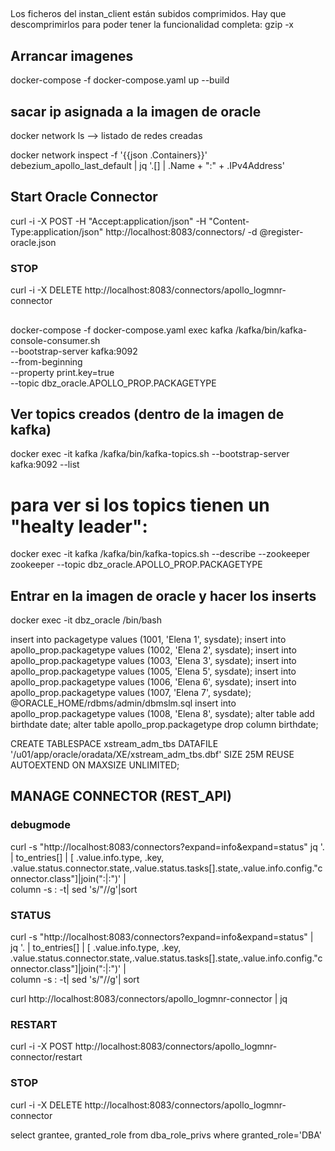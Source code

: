 
##
Los ficheros del instan_client están subidos comprimidos. Hay que descomprimirlos para poder tener la funcionalidad completa: 
gzip -x 
## Arrancar imagenes

docker-compose -f docker-compose.yaml up --build

## sacar ip asignada a la imagen de oracle
docker network ls --> listado de redes creadas

docker network inspect -f '{{json .Containers}}' debezium_apollo_last_default | jq '.[] | .Name + ":" + .IPv4Address' 


## Start Oracle Connector

curl -i -X POST -H "Accept:application/json" -H  "Content-Type:application/json" http://localhost:8083/connectors/ -d @register-oracle.json

### STOP
curl -i -X DELETE  http://localhost:8083/connectors/apollo_logmnr-connector

## 
docker-compose -f docker-compose.yaml exec kafka /kafka/bin/kafka-console-consumer.sh \
    --bootstrap-server kafka:9092 \
    --from-beginning \
    --property print.key=true \
    --topic dbz_oracle.APOLLO_PROP.PACKAGETYPE
## Ver topics creados (dentro de la imagen de kafka)
docker exec -it kafka /kafka/bin/kafka-topics.sh --bootstrap-server kafka:9092 --list
# para ver si los topics tienen un "healty leader":
docker exec -it kafka /kafka/bin/kafka-topics.sh --describe --zookeeper zookeeper --topic dbz_oracle.APOLLO_PROP.PACKAGETYPE
##  Entrar en la imagen de oracle y hacer los inserts
docker exec -it dbz_oracle /bin/bash


insert into packagetype values (1001, 'Elena 1', sysdate);
insert into apollo_prop.packagetype values (1002, 'Elena 2', sysdate);
insert into apollo_prop.packagetype values (1003, 'Elena 3', sysdate);
insert into apollo_prop.packagetype values (1005, 'Elena 5', sysdate);
insert into apollo_prop.packagetype values (1006, 'Elena 6', sysdate);
insert into apollo_prop.packagetype values (1007, 'Elena 7', sysdate); @ORACLE_HOME/rdbms/admin/dbmslm.sql
insert into apollo_prop.packagetype values (1008, 'Elena 8', sysdate);
alter table add birthdate date;
alter table apollo_prop.packagetype drop column birthdate;

CREATE TABLESPACE xstream_adm_tbs DATAFILE '/u01/app/oracle/oradata/XE/xstream_adm_tbs.dbf'
  SIZE 25M REUSE AUTOEXTEND ON MAXSIZE UNLIMITED;

## MANAGE CONNECTOR (REST_API)

### debugmode

  curl -s "http://localhost:8083/connectors?expand=info&expand=status"
  jq '. | to_entries[] | [ .value.info.type, .key, .value.status.connector.state,.value.status.tasks[].state,.value.info.config."connector.class"]|join(":|:")' | \
  column -s : -t| sed 's/\"//g'|sort


### STATUS

 curl -s "http://localhost:8083/connectors?expand=info&expand=status" | \
       jq '. | to_entries[] | [ .value.info.type, .key, .value.status.connector.state,.value.status.tasks[].state,.value.info.config."connector.class"]|join(":|:")' | \
       column -s : -t| sed 's/\"//g'| sort

curl http://localhost:8083/connectors/apollo_logmnr-connector | jq


### RESTART
 curl -i -X POST  http://localhost:8083/connectors/apollo_logmnr-connector/restart

### STOP
curl -i -X DELETE  http://localhost:8083/connectors/apollo_logmnr-connector

 select grantee, granted_role
from dba_role_privs
where granted_role='DBA'





